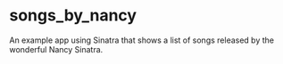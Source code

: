 songs_by_nancy
==============

An example app using Sinatra that shows a list of songs released by the wonderful Nancy Sinatra.


